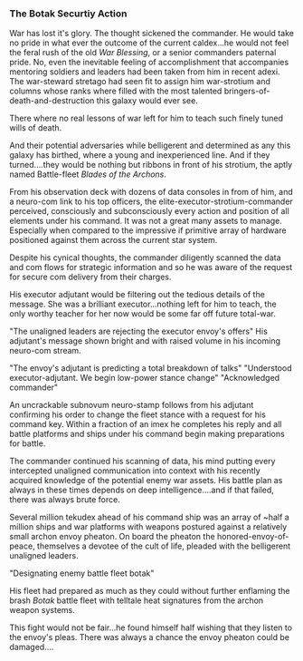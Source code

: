 ### The Botak Securtiy Action

War has lost it's glory. The thought sickened the commander. He would take no pride in what ever the outcome of the current caldex...he would not feel the feral rush of the old _War Blessing_, or a senior commanders paternal pride. No, even the inevitable feeling of accomplishment that accompanies mentoring soldiers and leaders had been taken from him in recent adexi. The war-steward stretago had seen fit to assign him war-strotium and columns whose ranks where filled with the most talented bringers-of-death-and-destruction this galaxy would ever see.

There where no real lessons of war left for him to teach such finely tuned wills of death.

And their potential adversaries while belligerent and determined as any this galaxy has birthed, where a young and inexperienced line. And if they turned....they would be nothing but ribbons in front of his strotium, the aptly named Battle-fleet _Blades of the Archons_.

From his observation deck with dozens of data consoles in from of him, and a neuro-com link to his top officers, the elite-executor-strotium-commander perceived, consciously and subconsciously every action and position of all elements under his command. It was not a great many assets to manage. Especially when compared to the impressive if primitive array of hardware positioned against them across the current star system.

Despite his cynical thoughts, the commander diligently scanned the data and com flows for strategic information and so he was aware of the request for secure com delivery from their charges.

His executor adjutant would be filtering out the tedious details of the message. She was a brilliant executor...nothing left for him to teach, the only worthy teacher for her now would be some far off future total-war.

"The unaligned leaders are rejecting the executor envoy's offers" His adjutant's message shown bright and with raised volume in his incoming neuro-com stream.

"The envoy's adjutant is predicting a total breakdown of talks"
"Understood executor-adjutant. We begin low-power stance change"
"Acknowledged commander"

An uncrackable subnovum neuro-stamp follows from his adjutant confirming his order to change the fleet stance with a request for his command key. Within a fraction of an imex he completes his reply and all battle platforms and ships under his command begin making preparations for battle.

The commander continued his scanning of data, his mind putting every intercepted unaligned communication into context with his recently acquired knowledge of the potential enemy war assets. His battle plan as always in these times depends on deep intelligence....and if that failed, there was always brute force.

Several million tekudex ahead of his command ship was an array of ~half a million ships and war platforms with weapons postured against a relatively small archon envoy pheaton. On board the pheaton the honored-envoy-of-peace, themselves a devotee of the cult of life, pleaded with the belligerent unaligned leaders.

"Designating enemy battle fleet botak"

His fleet had prepared as much as they could without further enflaming the brash _Botak_ battle fleet with telltale heat signatures from the archon weapon systems.

This fight would not be fair...he found himself half wishing that they listen to the envoy's pleas. There was always a chance the envoy pheaton could be damaged....
